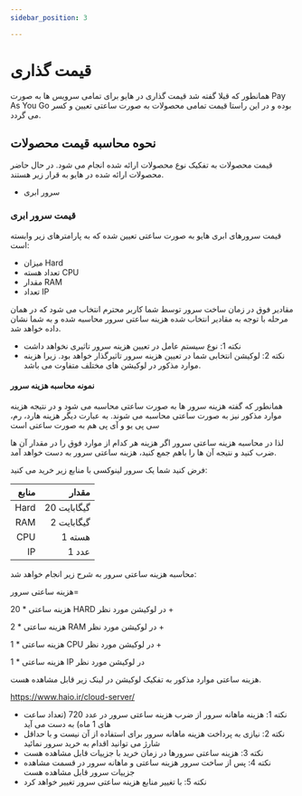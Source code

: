 ```yaml
---
sidebar_position: 3

---
```

# قیمت گذاری

همانطور که قبلا گفته شد قیمت گذاری در هایو برای تمامی سرویس ها به صورت Pay As You Go بوده و در این راستا قیمت تمامی محصولات به صورت ساعتی تعیین و کسر می گردد.

## نحوه محاسبه قیمت محصولات
قیمت محصولات به تفکیک نوع محصولات ارائه شده انجام می شود.
در حال حاضر محصولات ارائه شده در هایو به قرار زیر هستند.

- سرور ابری

### قیمت سرور ابری
قیمت سرورهای ابری هایو به صورت ساعتی تعیین شده که به پارامترهای زیر وابسته است:

- میزان Hard 
- تعداد هسته CPU 
- مقدار RAM 
- تعداد IP 

مقادیر فوق در زمان ساخت سرور توسط شما کاربر محترم انتخاب می شود که در همان مرحله با توجه به مقادیر انتخاب شده هزینه ساعتی سرور محاسبه شده و به شما نشان داده خواهد شد.

- نکته 1: نوع سیستم عامل در تعیین هزینه سرور تاثیری نخواهد داشت
- نکته 2: لوکیشن انتخابی شما در تعیین هزینه سرور تاثیرگذار خواهد بود. زیرا هزینه موارد مذکور در لوکیشن های مختلف متفاوت می باشد.

#### نمونه محاسبه هزینه سرور

همانطور که گفته هزینه سرور ها به صورت ساعتی محاسبه می شود و در نتیجه هزینه موارد مذکور نیز به صورت ساعتی محاسبه می شوند. به عبارت دیگر هزینه هارد، رم، سی پی یو و آی پی هم به صورت ساعتی است

لذا در محاسبه هزینه ساعتی سرور اگر هزینه هر کدام از موارد فوق را در مقدار آن ها ضرب کنید و نتیجه آن ها را باهم جمع کنید، هزینه ساعتی سرور به دست خواهد آمد.

فرض کنید شما یک سرور لینوکسی با منابع زیر خرید می کنید:

| منابع |   مقدار |
|--------:|-------:|
| Hard |   20 گیگابایت  | 
| RAM  |    2 گیگابایت  |
| CPU  | 1 هسته  |
| IP   | 1  عدد     |    

محاسبه هزینه ساعتی سرور به شرح زیر انجام خواهد شد:

هزینه ساعتی سرور=

 20 * هزینه ساعتی HARD در لوکیشن مورد نظر  + 

 2  * هزینه ساعتی RAM در لوکیشن مورد نظر   + 

 1  * هزینه ساعتی CPU در لوکیشن مورد نظر   + 

1  * هزینه ساعتی IP در لوکیشن مورد نظر

هزینه ساعتی موارد مذکور به تفکیک لوکیشن در لینک زیر قابل مشاهده هست.

https://www.haio.ir/cloud-server/

- نکته 1: هزینه ماهانه سرور از ضرب هزینه ساعتی سرور در عدد 720 (تعداد ساعت های 1 ماه) به دست می آید
- نکته 2: نیازی به پرداخت هزینه ماهانه سرور برای استفاده از آن نیست و با حداقل شارژ می توانید اقدام به خرید سرور نمائید
- نکته 3: هزینه ساعتی سرورها در زمان خرید با جزییات قابل مشاهده هست
- نکته 4: پس از ساخت سرور هزینه ساعتی و ماهانه سرور در قسمت مشاهده جزییات سرور قابل مشاهده هست
- نکته 5: با تغییر منابع هزینه ساعتی سرور تغییر خواهد کرد






